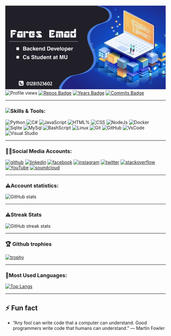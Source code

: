 ![alt text](https://github.com/faresemad/faresemad/blob/main/headGit.png)
![Profile views](https://gpvc.arturio.dev/faresemad)
[![Repos Badge](https://badges.pufler.dev/repos/faresemad)](https://badges.pufler.dev)
[![Years Badge](https://badges.pufler.dev/years/faresemad)](https://badges.pufler.dev)
[![Commits Badge](https://badges.pufler.dev/commits/monthly/faresemad)](https://badges.pufler.dev) 
<hr>

### <img src="https://media.giphy.com/media/WUlplcMpOCEmTGBtBW/giphy.gif" width="50">Skills & Tools:
<img src='https://cdn.jsdelivr.net/npm/simple-icons@3.0.1/icons/python.svg' alt='Python' height='40'> <img src='https://cdn.jsdelivr.net/npm/simple-icons@3.0.1/icons/csharp.svg' alt='C#' height='40'>   <img src='https://cdn.jsdelivr.net/npm/simple-icons@3.0.1/icons/javascript.svg' alt='JavaScript' height='40'>   <img src='https://cdn.jsdelivr.net/npm/simple-icons@3.0.1/icons/html5.svg' alt='HTML%' height='40'>   <img src='https://cdn.jsdelivr.net/npm/simple-icons@3.0.1/icons/css3.svg' alt='CSS' height='40'>   <img src='https://cdn.jsdelivr.net/npm/simple-icons@3.0.1/icons/node-dot-js.svg' alt='NodeJs' height='40'>  <img src='https://cdn.jsdelivr.net/npm/simple-icons@3.0.1/icons/docker.svg' alt='Docker' height='40'>   <img src='https://cdn.jsdelivr.net/npm/simple-icons@3.0.1/icons/sqlite.svg' alt='Sqlite' height='40'>   <img src='https://cdn.jsdelivr.net/npm/simple-icons@3.0.1/icons/mysql.svg' alt='MySql' height='40'>   <img src='https://cdn.jsdelivr.net/npm/simple-icons@3.0.1/icons/gnubash.svg' alt='BashScript' height='40'>   <img src='https://cdn.jsdelivr.net/npm/simple-icons@3.0.1/icons/linux.svg' alt='Linux' height='40'>   <img src='https://cdn.jsdelivr.net/npm/simple-icons@3.0.1/icons/git.svg' alt='Git' height='40'>   <img src='https://cdn.jsdelivr.net/npm/simple-icons@3.0.1/icons/github.svg' alt='GitHub' height='40'>   <img src='https://cdn.jsdelivr.net/npm/simple-icons@3.0.1/icons/visualstudiocode.svg' alt='VsCode' height='40'>   <img src='https://cdn.jsdelivr.net/npm/simple-icons@3.0.1/icons/visualstudio.svg' alt='Visual Studio' height='40'>

<hr>

### 🧑‍💻Social Media Accounts:
[<img src='https://cdn.jsdelivr.net/npm/simple-icons@3.0.1/icons/github.svg' alt='github' height='40'>](https://github.com/faresemad)  [<img src='https://cdn.jsdelivr.net/npm/simple-icons@3.0.1/icons/linkedin.svg' alt='linkedin' height='40'>](https://www.linkedin.com/in/faresemad/)  [<img src='https://cdn.jsdelivr.net/npm/simple-icons@3.0.1/icons/facebook.svg' alt='facebook' height='40'>](https://www.facebook.com/faresemadx)  [<img src='https://cdn.jsdelivr.net/npm/simple-icons@3.0.1/icons/instagram.svg' alt='instagram' height='40'>](https://www.instagram.com/faresemadx/)  [<img src='https://cdn.jsdelivr.net/npm/simple-icons@3.0.1/icons/twitter.svg' alt='twitter' height='40'>](https://twitter.com/faresemadx)  [<img src='https://cdn.jsdelivr.net/npm/simple-icons@3.0.1/icons/stackoverflow.svg' alt='stackoverflow' height='40'>](https://stackoverflow.com/users/16395102)  [<img src='https://cdn.jsdelivr.net/npm/simple-icons@3.0.1/icons/youtube.svg' alt='YouTube' height='40'>](https://www.youtube.com/channel/UCjxhgkcd2FCV5NR1xEdLcRw)  [<img src='https://cdn.jsdelivr.net/npm/simple-icons@3.0.1/icons/soundcloud.svg' alt='soundcloud' height='40'>](https://soundcloud.com/faresemadx?utm_source=clipboard&utm_medium=text&utm_campaign=social_sharing)

<hr>

### ⚠️Account statistics:
![GitHub stats](https://github-readme-stats.vercel.app/api?username=faresemad&theme=slateorange&show_icons=true&count_private=true)

<hr>

### ⚠️Streak Stats
![GitHub streak stats](https://github-readme-streak-stats.herokuapp.com/?user=faresemad&theme=slateorange)  

<hr>

### 🏆 Github trophies
[![trophy](https://github-profile-trophy.vercel.app/?username=faresemad&theme=onedark)](https://github.com/ryo-ma/github-profile-trophy)

<hr> 

### 🤖Most Used Languages:
[![Top Langs](https://github-readme-stats.vercel.app/api/top-langs/?username=faresemad&theme=slateorange&layout=compact)](https://github.com/anuraghazra/github-readme-stats)

<hr>

## ⚡ Fun fact
- “Any fool can write code that a computer can understand. Good programmers write code that humans can understand.” — Martin Fowler
